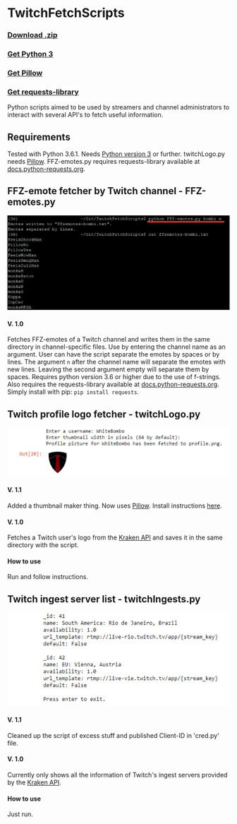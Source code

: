 # TwitchFetchScripts
### [Download .zip](https://github.com/WhiteBombo/TwitchFetchScripts/archive/master.zip)

### [Get Python 3](https://www.python.org/downloads/)

### [Get Pillow](http://pillow.readthedocs.io/en/3.0.x/installation.html)

### [Get requests-library](http://docs.python-requests.org/en/master/user/install/#install)

Python scripts aimed to be used by streamers and channel administrators to interact with several API's to fetch useful information.

## Requirements
Tested with Python 3.6.1. Needs [Python version 3](https://www.python.org/) or further.
twitchLogo.py needs [Pillow](https://python-pillow.org).
FFZ-emotes.py requires requests-library available at [docs.python-requests.org](http://docs.python-requests.org/en/master/).

## FFZ-emote fetcher by Twitch channel - FFZ-emotes.py
![Emotes](docs/FFZ.png "FFZ-emote fetcher in action")
#### V. 1.0
Fetches FFZ-emotes of a Twitch channel and writes them in the same directory in channel-specific files. Use by entering the channel name as an argument. User can have the script separate the emotes by spaces or by lines. The argument `n` after the channel name will separate the emotes with new lines. Leaving the second argument empty will separate them by spaces.
Requires python version 3.6 or higher due to the use of f-strings. Also requires the requests-library available at [docs.python-requests.org](http://docs.python-requests.org/en/master/). Simply install with pip: `pip install requests`.

## Twitch profile logo fetcher - twitchLogo.py
![Logo](docs/Logo.png "Logo fetcher in action")
#### V. 1.1
Added a thumbnail maker thing. Now uses [Pillow](https://python-pillow.org). Install instructions [here](http://pillow.readthedocs.io/en/3.0.x/installation.html).

#### V. 1.0
Fetches a Twitch user's logo from the [Kraken API](https://dev.twitch.tv/docs/) and saves it in the same directory with the script.

#### How to use
Run and follow instructions.

## Twitch ingest server list - twitchIngests.py
![Ingest](docs/Ingest.png "Ingest script in action")
#### V. 1.1
Cleaned up the script of excess stuff and published Client-ID in 'cred.py' file.
#### V. 1.0
Currently only shows all the information of Twitch's ingest servers provided by the [Kraken API](https://dev.twitch.tv/docs/).

#### How to use
Just run.
